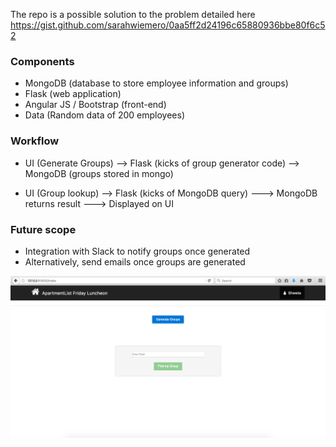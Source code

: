The repo is a possible solution to the problem detailed here
https://gist.github.com/sarahwiemero/0aa5ff2d24196c65880936bbe80f6c52

### Components
- MongoDB (database to store employee information and groups)
- Flask (web application)
- Angular JS / Bootstrap (front-end)
- Data (Random data of 200 employees)


### Workflow
- UI (Generate Groups) --> Flask (kicks of group generator code) --> MongoDB (groups stored in mongo)

- UI (Group lookup) --> Flask (kicks of MongoDB query) ---> MongoDB returns result ---> Displayed on UI


### Future scope
- Integration with Slack to notify groups once generated
- Alternatively, send emails once groups are generated


![alt text](https://github.com/joshishwetha/apartmentlist/blob/master/apartment_list_ui.png)
